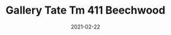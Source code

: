 ---
tags: 
  - "To Market"
  - "Loose Lay LVT"
  - "Gallery"
title: "Gallery Tate Tm 411 Beechwood"
designer: "To Market"
image_primary: "img/GALLERY-411.jpg"
href: "https://www.tomkt.com/copy-of-woven-swatches"
description: "Size%3A%207.08%22%20X%2047.24%22%A0/%20Wear%20layer%3A%20.5mm%20%2820mil%29%A0/%20Edge%3A%20Square%A0/%20Thickness%3A%205.0mm%20/%20Sq.ft/Ctn%3A%2023.25%A0/%20Installation%3A%20Glue%20Down"
category: "loose-lay-lvt-gallery"
subtitle: ""
manufacturer: "ToMarket"
slug: "/manufacturers/tomarket/loose-lay-lvt-gallery/to-market-gallery-tate-tm-411-beechwood"
date: "2021-02-22"
---